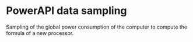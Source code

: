 # PowerAPI data sampling

Sampling of the global power consumption of the computer to compute the formula of a new processor.

